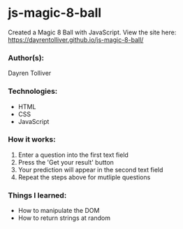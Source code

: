 # js-magic-8-ball
Created a Magic 8 Ball with JavaScript.
View the site here: https://dayrentolliver.github.io/js-magic-8-ball/

### Author(s):
Dayren Tolliver

### Technologies:
* HTML
* CSS
* JavaScript

### How it works:
1. Enter a question into the first text field
2. Press the 'Get your result' button
3. Your prediction will appear in the second text field
4. Repeat the steps above for mutliple questions

### Things I learned:
* How to manipulate the DOM
* How to return strings at random
